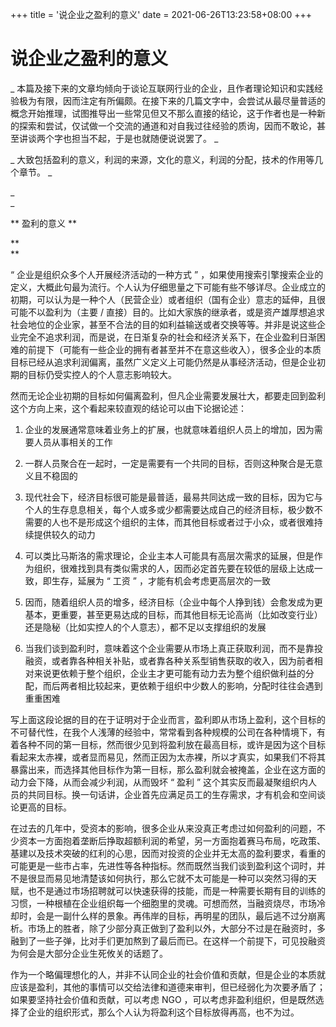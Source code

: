 +++
title = '说企业之盈利的意义'
date = 2021-06-26T13:23:58+08:00
+++
#  说企业之盈利的意义

_
本篇及接下来的文章均倾向于谈论互联网行业的企业，且作者理论知识和实践经验极为有限，因而注定有所偏颇。在接下来的几篇文字中，会尝试从最尽量普适的概念开始推理，试图推导出一些常见但又不那么直接的结论，这于作者也是一种新的探索和尝试，仅试做一个交流的通道和对自我过往经验的质询，因而不敢论，甚至讲谈两个字也担当不起，于是也就随便说说罢了。
_

_ 大致包括盈利的意义，利润的来源，文化的意义，利润的分配，技术的作用等几个章节。  _

_  
_

** 盈利的意义  **

**  
**

“  企业是组织众多个人开展经济活动的一种方式  ”
，如果使用搜索引擎搜索企业的定义，大概此句最为流行。个人认为仔细思量之下可能有些不够详尽。企业成立的初期，可以认为是一种个人（民营企业）或者组织（国有企业）意志的延伸，且很可能不以盈利为（主要
/
直接）目的。比如大家族的继承者，或是资产雄厚想追求社会地位的企业家，甚至不合法的目的如利益输送或者交换等等。并非是说这些企业完全不追求利润，而是说，在日渐复杂的社会和经济关系下，在企业盈利日渐困难的前提下（可能有一些企业的拥有者甚至并不在意这些收入），很多企业的本质目标已经从追求利润偏离，虽然广义定义上可能仍然是从事经济活动，但是企业初期的目标仍受实控人的个人意志影响较大。

然而无论企业初期的目标如何偏离盈利，但凡企业需要发展壮大，都要走回到盈利这个方向上来，这个看起来较直观的结论可以由下论据论述：

  

  1. 企业的发展通常意味着业务上的扩展，也就意味着组织人员上的增加，因为需要人员从事相关的工作 

  2. 一群人员聚合在一起时，一定是需要有一个共同的目标，否则这种聚合是无意义且不稳固的 

  3. 现代社会下，经济目标很可能是最普适，最易共同达成一致的目标，因为它与个人的生存息息相关，每个人或多或少都需要达成自己的经济目标，极少数不需要的人也不是形成这个组织的主体，而其他目标或者过于小众，或者很难持续提供较久的动力 

  4. 可以类比马斯洛的需求理论，企业主本人可能具有高层次需求的延展，但是作为组织，很难找到具有类似需求的人，因而必定首先要在较低的层级上达成一致，即生存，延展为  “  工资  ”  ，才能有机会考虑更高层次的一致 

  5. 因而，随着组织人员的增多，经济目标（企业中每个人挣到钱）会愈发成为更基本，更重要，甚至更易达成的目标，而其他目标无论高尚（比如改变行业）还是隐秘（比如实控人的个人意志），都不足以支撑组织的发展 

  6. 当我们谈到盈利时，意味着这个企业需要从市场上真正获取利润，而不是靠投融资，或者靠各种相关补贴，或者靠各种关系型销售获取的收入，因为前者相对来说更依赖于整个组织，企业主才更可能有动力去为整个组织做利益的分配，而后两者相比较起来，更依赖于组织中少数人的影响，分配时往往会遇到重重困难 

写上面这段论据的目的在于证明对于企业而言，盈利即从市场上盈利，这个目标的不可替代性，在我个人浅薄的经验中，常常看到各种规模的公司在各种情境下，有着各种不同的第一目标，然而很少见到将盈利放在最高目标，或许是因为这个目标看起来太赤裸，或者显而易见，然而正因为太赤裸，所以才真实，如果我们不将其暴露出来，而选择其他目标作为第一目标，那么盈利就会被掩盖，企业在这方面的动力会下降，从而会减少利润，从而毁坏
“  盈利  ”  这个其实反而最凝聚组织内人员的共同目标。换一句话讲，企业首先应满足员工的生存需求，才有机会和空间谈论更高的目标。

在过去的几年中，受资本的影响，很多企业从来没真正考虑过如何盈利的问题，不少资本一方面抱着垄断后挣取超额利润的希望，另一方面抱着赛马布局，吃政策、基建以及技术突破的红利的心思，因而对投资的企业并无太高的盈利要求，看重的可能更是一些市占率，先进性等各种指标。然而既然当我们谈到盈利这个词时，并不是很显而易见地清楚该如何执行，那么它就不太可能是一种可以突然习得的天赋，也不是通过市场招聘就可以快速获得的技能，而是一种需要长期有目的训练的习惯，一种根植在企业组织每一个细胞里的灵魂。可想而然，当融资烧尽，市场冷却时，会是一副什么样的景象。再伟岸的目标，再明星的团队，最后逃不过分崩离析。市场上的胜者，除了少部分真正做到了盈利以外，大部分不过是在融资时，多融到了一些子弹，比对手们更加熬到了最后而已。在这样一个前提下，可见投融资为何会是大部分企业生死攸关的话题了。

作为一个略偏理想化的人，并非不认同企业的社会价值和贡献，但是企业的本质就应该是盈利，其他的事情可以交给法律和道德来审判，但已经弱化为次要矛盾了；如果要坚持社会价值和贡献，可以考虑
NGO  ，可以考虑非盈利组织，但是既然选择了企业的组织形式，那么个人认为将盈利这个目标放得再高，也不为过。

  